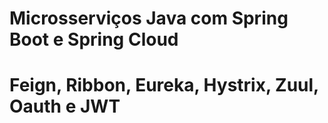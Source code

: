 # Microsserviços Java com Spring Boot e Spring Cloud

# Feign, Ribbon, Eureka, Hystrix, Zuul, Oauth e  JWT